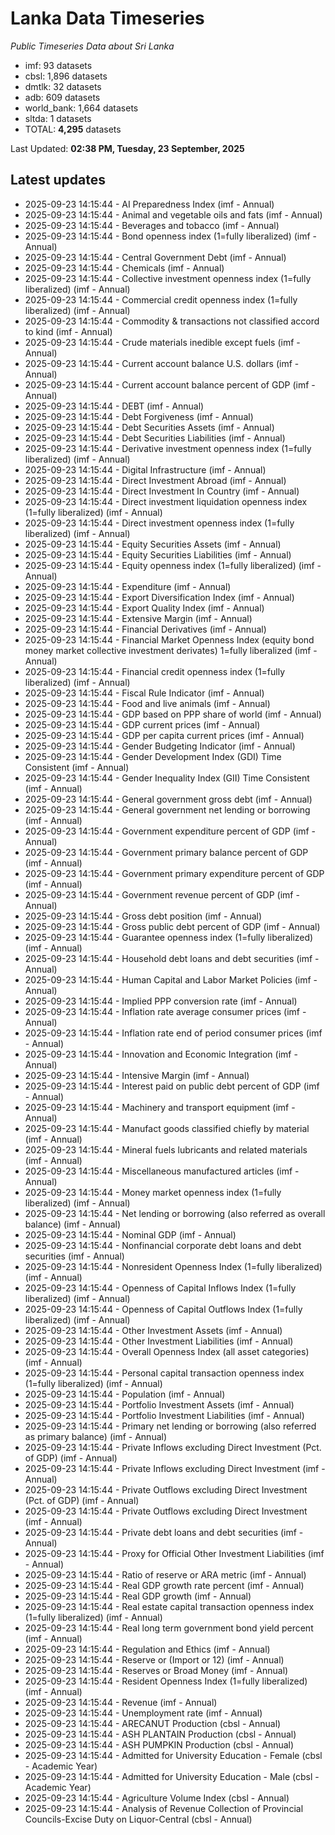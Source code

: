 # Lanka Data Timeseries
*Public Timeseries Data about Sri Lanka*

* imf: 93 datasets
* cbsl: 1,896 datasets
* dmtlk: 32 datasets
* adb: 609 datasets
* world_bank: 1,664 datasets
* sltda: 1 datasets
* TOTAL: **4,295** datasets

Last Updated: **02:38 PM, Tuesday, 23 September, 2025**

## Latest updates

* 2025-09-23 14:15:44 - AI Preparedness Index (imf - Annual)
* 2025-09-23 14:15:44 - Animal and vegetable oils and fats (imf - Annual)
* 2025-09-23 14:15:44 - Beverages and tobacco (imf - Annual)
* 2025-09-23 14:15:44 - Bond openness index (1=fully liberalized) (imf - Annual)
* 2025-09-23 14:15:44 - Central Government Debt (imf - Annual)
* 2025-09-23 14:15:44 - Chemicals (imf - Annual)
* 2025-09-23 14:15:44 - Collective investment openness index (1=fully liberalized) (imf - Annual)
* 2025-09-23 14:15:44 - Commercial credit openness index (1=fully liberalized) (imf - Annual)
* 2025-09-23 14:15:44 - Commodity & transactions not classified accord to kind (imf - Annual)
* 2025-09-23 14:15:44 - Crude materials inedible except fuels (imf - Annual)
* 2025-09-23 14:15:44 - Current account balance U.S. dollars (imf - Annual)
* 2025-09-23 14:15:44 - Current account balance percent of GDP (imf - Annual)
* 2025-09-23 14:15:44 - DEBT (imf - Annual)
* 2025-09-23 14:15:44 - Debt Forgiveness (imf - Annual)
* 2025-09-23 14:15:44 - Debt Securities Assets (imf - Annual)
* 2025-09-23 14:15:44 - Debt Securities Liabilities (imf - Annual)
* 2025-09-23 14:15:44 - Derivative investment openness index (1=fully liberalized) (imf - Annual)
* 2025-09-23 14:15:44 - Digital Infrastructure (imf - Annual)
* 2025-09-23 14:15:44 - Direct Investment Abroad (imf - Annual)
* 2025-09-23 14:15:44 - Direct Investment In Country (imf - Annual)
* 2025-09-23 14:15:44 - Direct investment liquidation openness index (1=fully liberalized) (imf - Annual)
* 2025-09-23 14:15:44 - Direct investment openness index (1=fully liberalized) (imf - Annual)
* 2025-09-23 14:15:44 - Equity Securities Assets (imf - Annual)
* 2025-09-23 14:15:44 - Equity Securities Liabilities (imf - Annual)
* 2025-09-23 14:15:44 - Equity openness index (1=fully liberalized) (imf - Annual)
* 2025-09-23 14:15:44 - Expenditure (imf - Annual)
* 2025-09-23 14:15:44 - Export Diversification Index (imf - Annual)
* 2025-09-23 14:15:44 - Export Quality Index (imf - Annual)
* 2025-09-23 14:15:44 - Extensive Margin (imf - Annual)
* 2025-09-23 14:15:44 - Financial Derivatives (imf - Annual)
* 2025-09-23 14:15:44 - Financial Market Openness Index (equity bond money market collective investment derivates) 1=fully liberalized (imf - Annual)
* 2025-09-23 14:15:44 - Financial credit openness index (1=fully liberalized) (imf - Annual)
* 2025-09-23 14:15:44 - Fiscal Rule Indicator (imf - Annual)
* 2025-09-23 14:15:44 - Food and live animals (imf - Annual)
* 2025-09-23 14:15:44 - GDP based on PPP share of world (imf - Annual)
* 2025-09-23 14:15:44 - GDP current prices (imf - Annual)
* 2025-09-23 14:15:44 - GDP per capita current prices (imf - Annual)
* 2025-09-23 14:15:44 - Gender Budgeting Indicator (imf - Annual)
* 2025-09-23 14:15:44 - Gender Development Index (GDI) Time Consistent (imf - Annual)
* 2025-09-23 14:15:44 - Gender Inequality Index (GII) Time Consistent (imf - Annual)
* 2025-09-23 14:15:44 - General government gross debt (imf - Annual)
* 2025-09-23 14:15:44 - General government net lending or borrowing (imf - Annual)
* 2025-09-23 14:15:44 - Government expenditure percent of GDP (imf - Annual)
* 2025-09-23 14:15:44 - Government primary balance percent of GDP (imf - Annual)
* 2025-09-23 14:15:44 - Government primary expenditure percent of GDP (imf - Annual)
* 2025-09-23 14:15:44 - Government revenue percent of GDP (imf - Annual)
* 2025-09-23 14:15:44 - Gross debt position (imf - Annual)
* 2025-09-23 14:15:44 - Gross public debt percent of GDP (imf - Annual)
* 2025-09-23 14:15:44 - Guarantee openness index (1=fully liberalized) (imf - Annual)
* 2025-09-23 14:15:44 - Household debt loans and debt securities (imf - Annual)
* 2025-09-23 14:15:44 - Human Capital and Labor Market Policies (imf - Annual)
* 2025-09-23 14:15:44 - Implied PPP conversion rate (imf - Annual)
* 2025-09-23 14:15:44 - Inflation rate average consumer prices (imf - Annual)
* 2025-09-23 14:15:44 - Inflation rate end of period consumer prices (imf - Annual)
* 2025-09-23 14:15:44 - Innovation and Economic Integration (imf - Annual)
* 2025-09-23 14:15:44 - Intensive Margin (imf - Annual)
* 2025-09-23 14:15:44 - Interest paid on public debt percent of GDP (imf - Annual)
* 2025-09-23 14:15:44 - Machinery and transport equipment (imf - Annual)
* 2025-09-23 14:15:44 - Manufact goods classified chiefly by material (imf - Annual)
* 2025-09-23 14:15:44 - Mineral fuels lubricants and related materials (imf - Annual)
* 2025-09-23 14:15:44 - Miscellaneous manufactured articles (imf - Annual)
* 2025-09-23 14:15:44 - Money market openness index (1=fully liberalized) (imf - Annual)
* 2025-09-23 14:15:44 - Net lending or borrowing (also referred as overall balance) (imf - Annual)
* 2025-09-23 14:15:44 - Nominal GDP (imf - Annual)
* 2025-09-23 14:15:44 - Nonfinancial corporate debt loans and debt securities (imf - Annual)
* 2025-09-23 14:15:44 - Nonresident Openness Index (1=fully liberalized) (imf - Annual)
* 2025-09-23 14:15:44 - Openness of Capital Inflows Index (1=fully liberalized) (imf - Annual)
* 2025-09-23 14:15:44 - Openness of Capital Outflows Index (1=fully liberalized) (imf - Annual)
* 2025-09-23 14:15:44 - Other Investment Assets (imf - Annual)
* 2025-09-23 14:15:44 - Other Investment Liabilities (imf - Annual)
* 2025-09-23 14:15:44 - Overall Openness Index (all asset categories) (imf - Annual)
* 2025-09-23 14:15:44 - Personal capital transaction openness index (1=fully liberalized) (imf - Annual)
* 2025-09-23 14:15:44 - Population (imf - Annual)
* 2025-09-23 14:15:44 - Portfolio Investment Assets (imf - Annual)
* 2025-09-23 14:15:44 - Portfolio Investment Liabilities (imf - Annual)
* 2025-09-23 14:15:44 - Primary net lending or borrowing (also referred as primary balance) (imf - Annual)
* 2025-09-23 14:15:44 - Private Inflows excluding Direct Investment (Pct. of GDP) (imf - Annual)
* 2025-09-23 14:15:44 - Private Inflows excluding Direct Investment (imf - Annual)
* 2025-09-23 14:15:44 - Private Outflows excluding Direct Investment (Pct. of GDP) (imf - Annual)
* 2025-09-23 14:15:44 - Private Outflows excluding Direct Investment (imf - Annual)
* 2025-09-23 14:15:44 - Private debt loans and debt securities (imf - Annual)
* 2025-09-23 14:15:44 - Proxy for Official Other Investment Liabilities (imf - Annual)
* 2025-09-23 14:15:44 - Ratio of reserve or ARA metric (imf - Annual)
* 2025-09-23 14:15:44 - Real GDP growth rate percent (imf - Annual)
* 2025-09-23 14:15:44 - Real GDP growth (imf - Annual)
* 2025-09-23 14:15:44 - Real estate capital transaction openness index (1=fully liberalized) (imf - Annual)
* 2025-09-23 14:15:44 - Real long term government bond yield percent (imf - Annual)
* 2025-09-23 14:15:44 - Regulation and Ethics (imf - Annual)
* 2025-09-23 14:15:44 - Reserve or (Import or 12) (imf - Annual)
* 2025-09-23 14:15:44 - Reserves or Broad Money (imf - Annual)
* 2025-09-23 14:15:44 - Resident Openness Index (1=fully liberalized) (imf - Annual)
* 2025-09-23 14:15:44 - Revenue (imf - Annual)
* 2025-09-23 14:15:44 - Unemployment rate (imf - Annual)
* 2025-09-23 14:15:44 - ARECANUT Production (cbsl - Annual)
* 2025-09-23 14:15:44 - ASH PLANTAIN Production (cbsl - Annual)
* 2025-09-23 14:15:44 - ASH PUMPKIN Production (cbsl - Annual)
* 2025-09-23 14:15:44 - Admitted for University Education - Female (cbsl - Academic Year)
* 2025-09-23 14:15:44 - Admitted for University Education - Male (cbsl - Academic Year)
* 2025-09-23 14:15:44 - Agriculture Volume Index (cbsl - Annual)
* 2025-09-23 14:15:44 - Analysis of Revenue Collection of Provincial Councils-Excise Duty on Liquor-Central (cbsl - Annual)
